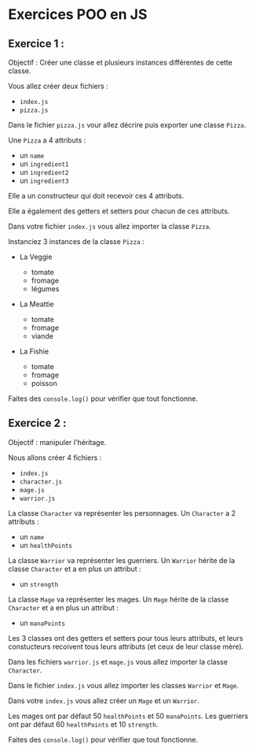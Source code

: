 # Exercices POO en JS

## Exercice 1 :

Objectif : Créer une classe et plusieurs instances différentes de cette classe.

Vous allez créer deux fichiers :

- `index.js`
- `pizza.js`

Dans le fichier `pizza.js` vour allez décrire puis exporter une classe `Pizza`.

Une `Pizza` a 4 attributs :

- un `name`
- un `ingredient1`
- un `ingredient2`
- un `ingredient3`

Elle a un constructeur qui doit recevoir ces 4 attributs.

Elle a également des getters et setters pour chacun de ces attributs.

Dans votre fichier `index.js` vous allez importer la classe `Pizza`.

Instanciez 3 instances de la classe `Pizza` :

- La Veggie
	- tomate
	- fromage
	- légumes

- La Meattie
	- tomate
	- fromage
	- viande

- La Fishie
	- tomate
	- fromage
	- poisson

Faites des `console.log()` pour vérifier que tout fonctionne.

## Exercice 2 :

Objectif : manipuler l'héritage.

Nous allons créer 4 fichiers :

- `index.js`
- `character.js`
- `mage.js`
- `warrior.js`

La classe `Character` va représenter les personnages.
Un `Character` a 2 attributs : 

- un `name`
- un `healthPoints`

La classe `Warrior` va représenter les guerriers.
Un `Warrior` hérite de la classe `Character` et a en plus un attribut :

- un `strength`

La classe `Mage` va représenter les mages.
Un `Mage` hérite de la classe `Character` et a en plus un attribut :

- un `manaPoints`

Les 3 classes ont des getters et setters pour tous leurs attributs, et leurs constucteurs recoivent tous leurs attributs (et ceux de leur classe mère).

Dans les fichiers `warrior.js` et `mage.js` vous allez importer la classe `Character`.

Dans le fichier `index.js` vous allez importer les classes `Warrior` et `Mage`.

Dans votre `index.js` vous allez créer un `Mage` et un `Warrior`.

Les mages ont par défaut 50 `healthPoints` et 50 `manaPoints`. Les guerriers ont par défaut 60 `healthPoints` et 10 `strength`.

Faites des `console.log()` pour vérifier que tout fonctionne.